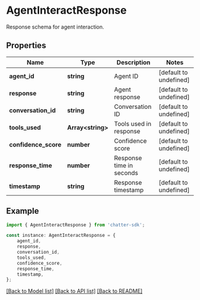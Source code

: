 # AgentInteractResponse

Response schema for agent interaction.

## Properties

Name | Type | Description | Notes
------------ | ------------- | ------------- | -------------
**agent_id** | **string** | Agent ID | [default to undefined]
**response** | **string** | Agent response | [default to undefined]
**conversation_id** | **string** | Conversation ID | [default to undefined]
**tools_used** | **Array&lt;string&gt;** | Tools used in response | [default to undefined]
**confidence_score** | **number** | Confidence score | [default to undefined]
**response_time** | **number** | Response time in seconds | [default to undefined]
**timestamp** | **string** | Response timestamp | [default to undefined]

## Example

```typescript
import { AgentInteractResponse } from 'chatter-sdk';

const instance: AgentInteractResponse = {
    agent_id,
    response,
    conversation_id,
    tools_used,
    confidence_score,
    response_time,
    timestamp,
};
```

[[Back to Model list]](../README.md#documentation-for-models) [[Back to API list]](../README.md#documentation-for-api-endpoints) [[Back to README]](../README.md)
